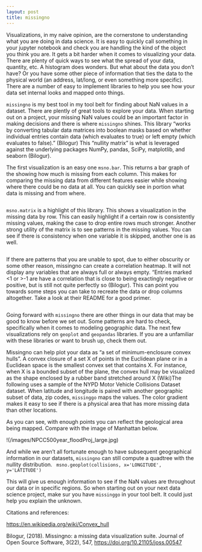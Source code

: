 ```yaml
---
layout: post
title: missingno
---
```


Visualizations, in my naive opinion, are the cornerstone to understanding what you are doing in data science. It is easy to quickly call something in your jupyter notebook and check you are handling the kind of the object you think you are. It gets a bit harder when it comes to visualizing your data. There are plenty of quick ways to see what the spread of your data, quantity, etc. A histogram does wonders. But what about the data you don’t have? Or you have some other piece of information that ties the data to the physical world (an address, lat/long, or even something more specific). There are a number of easy to implement libraries to help you see how your data set internal looks and mapped onto things.

`missingno` is my best tool in my tool belt for finding about NaN values in a dataset. There are plently of great tools to explore your data. When starting out on a project, your missing NaN values could be an important factor in making decisions and there is where `missingno` shines. This library “works by converting tabular data matrices into boolean masks based on whether individual entries contain data (which evaluates to true) or left empty (which evaluates to false).” (Bilogur) This “nullity matrix” is what is leveraged against the underlying packages NumPy, pandas, SciPy, matplotlib, and seaborn (Bilogur).

The first visualization is an easy one `msno.bar`. This returns a bar graph of the showing how much is missing from each column. This makes for comparing the missing data from different features easier while showing where there could be no data at all. You can quickly see in portion what data is missing and from where.

<img of bar graph>

`msno.matrix` is a highlight of this library. This shows a visualization in the missing data by row. This can easily highlight if a certain row is consistently missing values, making the case to drop entire rows much stronger. Another strong utility of the matrix is to see patterns in the missing values. You can see if there is consistency when one variable it is skipped, another one is as well. 

<img of matrix>

If there are patterns that you are unable to spot, due to either obscurity or some other reason, missingno can create a correlation heatmap. It will not display any variables that are always full or always empty. “Entries marked <1 or >-1 are have a correlation that is close to being exactingly negative or positive, but is still not quite perfectly so (Bilogur). This can point you towards some steps you can take to recreate the data or drop columns altogether. Take a look at their README for a good primer.

<img of heatmap>

Going forward with `missingno` there are other things in our data that may be good to know before we set out. Some patterns are hard to check, specifically when it comes to modeling geographic data. The next few visualizations rely on `geoplot` and `geopandas` libraries. If you are a unfamiliar with these libraries or want to brush up, check them out.

Missingno can help plot your data as “a set of minimum-enclosure convex hulls”. A convex closure of a set X of points in the Euclidean plane or in a Euclidean space is the smallest convex set that contains X. For instance, when X is a bounded subset of the plane, the convex hull may be visualized as the shape enclosed by a rubber band stretched around X (Wiki)The following uses a sample of the NYPD Motor Vehicle Collisions Dataset dataset. When latitude and longitude is paired with another geographic subset of data, zip codes, `missinggo` maps the values. The color gradient makes it easy to see if there is a physical area that has more missing data than other locations.

<geoplot>

As you can see, with enough points you can reflect the geological area being mapped. Compare with the image of Manhattan below.

!(/images/NPCC500year_floodProj_large.jpg)

And while we aren’t all fortunate enough to have subsequent geographical information in our datasets, `missingno` can still compute a quadtree with the nullity distribution. ` msno.geoplot(collisions, x='LONGITUDE', y='LATITUDE')`

<geoplot img>

This will give us enough information to see if the NaN values are throughout our data or in specific regions. 
So when starting out on your next data science project, make sur you have `missinggo` in your tool belt. It could just help you explain the unknown.

 
Citations and references:

https://en.wikipedia.org/wiki/Convex_hull

Bilogur, (2018). Missingno: a missing data visualization suite. Journal of Open Source Software, 3(22), 547, https://doi.org/10.21105/joss.00547
